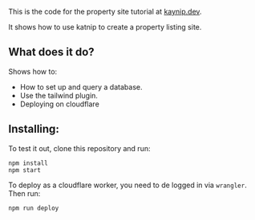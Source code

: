 This is the code for the property site tutorial at [kaynip.dev](https://katnip.dev).

It shows how to use katnip to create a property listing site.

## What does it do?

Shows how to:

- How to set up and query a database.
- Use the tailwind plugin.
- Deploying on cloudflare

## Installing:

To test it out, clone this repository and run:

```
npm install
npm start
```

To deploy as a cloudflare worker, you need to de logged in via `wrangler`. Then run:

```
npm run deploy
```